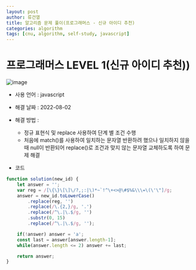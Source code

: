 ```yaml
---
layout: post
author: 류건열
title: 알고리즘 문제 풀이(프로그래머스 - 신규 아이디 추천)
categories: algorithm
tags: [cnu, algorithm, self-study, javascript]
---
```


# 프로그래머스 LEVEL 1(신규 아이디 추천))

  ![image](https://user-images.githubusercontent.com/34560965/182317798-ff7ec337-497d-4fcd-be26-fde77fc567c6.png)

  - 사용 언어 : javascript

  - 해결 날짜 : 2022-08-02

  - 해결 방법 :

    - 정규 표현식 및 replace 사용하여 단계 별 조건 수행
    - 처음에 match()를 사용하여 일치하는 문자열 반환하려 했으나 일치하지 않을 때 null이 반환되어 replace()로 조건과 맞지 않는 문자열 교체하도록 하여 문제 해결

  - 코드

  ```javascript
  function solution(new_id) {
      let answer = '';
      var reg = /[\{\}\[\]\/?,;:|\)*~`!^\+<>@\#$%&\\\=\(\'\"]/g;
      answer = new_id.toLowerCase()
          .replace(reg, '')
          .replace(/\.{2,}/g, '.')
          .replace(/^\.|\.$/g, '')
          .substr(0, 15)
          .replace(/^\.|\.$/g, '');

      if(!answer) answer = 'a';
      const last = answer[answer.length-1];
      while(answer.length <= 2) answer += last;

      return answer;
  }
  ```
